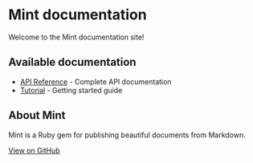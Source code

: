 # Mint documentation

Welcome to the Mint documentation site!

## Available documentation

- [API Reference](API.md) - Complete API documentation
- [Tutorial](TUTORIAL.md) - Getting started guide

## About Mint

Mint is a Ruby gem for publishing beautiful documents from Markdown.

[View on GitHub](https://github.com/davejacobs/mint)